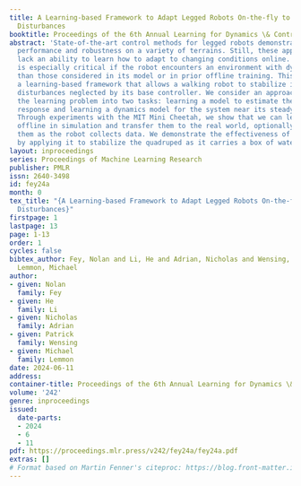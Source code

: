 ```yaml
---
title: A Learning-based Framework to Adapt Legged Robots On-the-fly to Unexpected
  Disturbances
booktitle: Proceedings of the 6th Annual Learning for Dynamics \& Control Conference
abstract: 'State-of-the-art control methods for legged robots demonstrate impressive
  performance and robustness on a variety of terrains. Still, these approaches often
  lack an ability to learn how to adapt to changing conditions online. Such adaptation
  is especially critical if the robot encounters an environment with dynamics different
  than those considered in its model or in prior offline training. This paper proposes
  a learning-based framework that allows a walking robot to stabilize itself under
  disturbances neglected by its base controller. We consider an approach that simplifies
  the learning problem into two tasks: learning a model to estimate the robot’s steady-state
  response and learning a dynamics model for the system near its steady-state behavior.
  Through experiments with the MIT Mini Cheetah, we show that we can learn these models
  offline in simulation and transfer them to the real world, optionally finetuning
  them as the robot collects data. We demonstrate the effectiveness of our approach
  by applying it to stabilize the quadruped as it carries a box of water on its back.'
layout: inproceedings
series: Proceedings of Machine Learning Research
publisher: PMLR
issn: 2640-3498
id: fey24a
month: 0
tex_title: "{A Learning-based Framework to Adapt Legged Robots On-the-fly to Unexpected
  Disturbances}"
firstpage: 1
lastpage: 13
page: 1-13
order: 1
cycles: false
bibtex_author: Fey, Nolan and Li, He and Adrian, Nicholas and Wensing, Patrick and
  Lemmon, Michael
author:
- given: Nolan
  family: Fey
- given: He
  family: Li
- given: Nicholas
  family: Adrian
- given: Patrick
  family: Wensing
- given: Michael
  family: Lemmon
date: 2024-06-11
address:
container-title: Proceedings of the 6th Annual Learning for Dynamics \& Control Conference
volume: '242'
genre: inproceedings
issued:
  date-parts:
  - 2024
  - 6
  - 11
pdf: https://proceedings.mlr.press/v242/fey24a/fey24a.pdf
extras: []
# Format based on Martin Fenner's citeproc: https://blog.front-matter.io/posts/citeproc-yaml-for-bibliographies/
---
```


